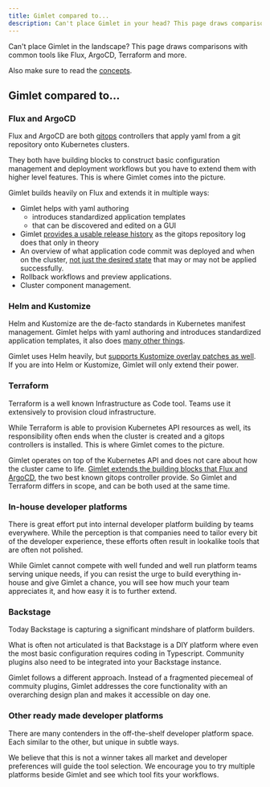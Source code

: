 ```yaml
---
title: Gimlet compared to...
description: Can't place Gimlet in your head? This page draws comparisons with common tools like Flux, ArgoCD, Terraform and more.
---
```


Can't place Gimlet in the landscape? This page draws comparisons with common tools like Flux, ArgoCD, Terraform and more.

Also make sure to read the [concepts](/docs/concepts).

## Gimlet compared to...

### Flux and ArgoCD

Flux and ArgoCD are both [gitops](/concepts/the-sane-gitops-guide) controllers that apply yaml from a git repository onto Kubernetes clusters.

They both have building blocks to construct basic configuration management and deployment workflows but you have to extend them with higher level features. This is where Gimlet comes into the picture.

Gimlet builds heavily on Flux and extends it in multiple ways:

- Gimlet helps with yaml authoring
  - introduces standardized application templates
  - that can be discovered and edited on a GUI
- Gimlet [provides a usable release history](/blog/three-problems-with-gitops-as-deployment-history-and-how-we-overcome-them) as the gitops repository log does that only in theory
- An overview of what application code commit was deployed and when on the cluster, [not just the desired state](/blog/how-flux-broke-the-cicd-feedback-loop-and-how-we-pieced-it-back-together) that may or may not be applied successfully.
- Rollback workflows and preview applications.
- Cluster component management.

### Helm and Kustomize

Helm and Kustomize are the de-facto standards in Kubernetes manifest management. Gimlet helps with yaml authoring and introduces standardized application templates, it also does [many other things](#flux-and-argocd).

Gimlet uses Helm heavily, but [supports Kustomize overlay patches as well](/docs/when-helm-is-limiting). If you are into Helm or Kustomize, Gimlet will only extend their power.

### Terraform

Terraform is a well known Infrastructure as Code tool. Teams use it extensively to provision cloud infrastructure.

While Terraform is able to provision Kubernetes API resources as well, its responsibility often ends when the cluster is created and a gitops controllers is installed. This is where Gimlet comes to the picture.

Gimlet operates on top of the Kubernetes API and does not care about how the cluster came to life. [Gimlet extends the building blocks that Flux and ArgoCD](#flux-and-argocd), the two best known gitops controller provide. So Gimlet and Terraform differs in scope, and can be both used at the same time.

### In-house developer platforms

There is great effort put into internal developer platform building by teams everywhere. While the perception is that companies need to tailor every bit of the developer experience, these efforts often result in lookalike tools that are often not polished.

While Gimlet cannot compete with well funded and well run platform teams serving unique needs, if you can resist the urge to build everything in-house and give Gimlet a chance, you will see how much your team appreciates it, and how easy it is to further extend.

### Backstage

Today Backstage is capturing a significant mindshare of platform builders.

What is often not articulated is that Backstage is a DIY platform where even the most basic configuration requires coding in Typescript. Community plugins also need to be integrated into your Backstage instance.

Gimlet follows a different approach. Instead of a fragmented piecemeal of commuity plugins, Gimlet addresses the core functionality with an overarching design plan and makes it accessible on day one.

### Other ready made developer platforms

There are many contenders in the off-the-shelf developer platform space. Each similar to the other, but unique in subtle ways.

We believe that this is not a winner takes all market and developer preferences will guide the tool selection. We encourage you to try multiple platforms beside Gimlet and see which tool fits your workflows.
